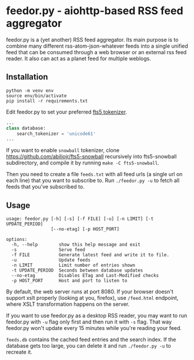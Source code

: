 # feedor.py - aiohttp-based RSS feed aggregator
feedor.py is a (yet another) RSS feed aggregator. Its main purpose is to combine many different
rss-atom-json-whatever feeds into a single unified feed that can be consumed through a web browser
or an external rss feed reader. It also can act as a planet feed for multiple weblogs.

## Installation

```
python -m venv env
source env/bin/activate
pip install -r requirements.txt
```

Edit feedor.py to set your preferred [fts5 tokenizer](https://www.sqlite.org/fts5.html#tokenizers).
```py
...
class database:
    search_tokenizer = 'unicode61'
...
```
If you want to enable `snowball` tokenizer, clone <https://github.com/abiliojr/fts5-snowball>
recursively
into fts5-snowball subdirectory, and compile it by running `make -C fts5-snowball`. 

Then you need to create a file `feeds.txt` with all feed urls (a single url on each line) that you
want to subscribe to. Run `./feedor.py -u` to fetch all feeds that you've subscribed to.

## Usage 
```
usage: feedor.py [-h] [-s] [-f FILE] [-u] [-n LIMIT] [-t UPDATE_PERIOD]
                 [--no-etag] [-p HOST_PORT]

options:
  -h, --help        show this help message and exit
  -s                Serve feed
  -f FILE           Generate latest feed and write it to file.
  -u                Update feeds
  -n LIMIT          Limit number of entries shown
  -t UPDATE_PERIOD  Seconds between database updates
  --no-etag         Disables ETag and Last-Modified checks
  -p HOST_PORT      Host and port to listen to
```

By default, the web server runs at port 8080. If your browser doesn't support xslt properly (looking
at you, firefox), use `/feed.html` endpoint, where XSLT transformation happens on the
server.

If you want to use feedor.py as a desktop RSS reader, you may want to run feedor.py with `-u` flag
only first and then run it with `-s` flag. That way feedor.py won't update every 15 minutes while you're reading your feed.

`feeds.db` contains the cached feed entries and the search index. If the database gets too large,
you can delete it and run `./feedor.py -u` to recreate it.

